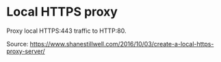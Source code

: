 # Local HTTPS proxy

Proxy local HTTPS:443 traffic to HTTP:80.

Source: https://www.shanestillwell.com/2016/10/03/create-a-local-https-proxy-server/
